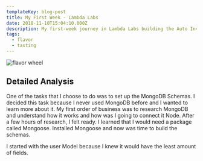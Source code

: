 ```yaml
---
templateKey: blog-post
title: My First Week - Lambda Labs
date: 2018-11-10T15:04:10.000Z
description: My first-week journey in Lambda Labs building the Auto Invoicer!
tags:
  - flavor
  - tasting
---
```

![flavor wheel](/img/flavor_wheel.jpg)

## Detailed Analysis

One of the tasks that I choose to do was to set up the MongoDB Schemas. I decided this task because I never used MongoDB before and I wanted to learn more about it. My first order of business was to research MongoDB and understand how it works and how was I going to connect it Node. After a few hours of research, I felt ready. I learned that I would need a package called Mongoose. Installed Mongoose and now was time to build the schemas.

I started with the user Model because I knew it would have the least amount of fields.
